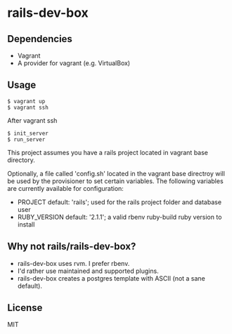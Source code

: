 # rails-dev-box

## Dependencies

* Vagrant
* A provider for vagrant (e.g. VirtualBox)

## Usage

    $ vagrant up
    $ vagrant ssh

After vagrant ssh

    $ init_server
    $ run_server

This project assumes you have a rails project located in vagrant base directory.

Optionally, a file called 'config.sh' located in the vagrant base directroy will be
used by the provisioner to set certain variables. The following variables are
currently available for configuration:

* PROJECT default: 'rails'; used for the rails project folder and database user
* RUBY\_VERSION default: '2.1.1'; a valid rbenv ruby-build ruby version to install

## Why not rails/rails-dev-box?

* rails-dev-box uses rvm. I prefer rbenv.
* I'd rather use maintained and supported plugins.
* rails-dev-box creates a postgres template with ASCII (not a sane default).

## License

MIT
